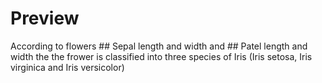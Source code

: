 # Preview
According to flowers ## Sepal length and width and ## Patel length and width the the frower is classified into three species of Iris (Iris setosa, Iris virginica and Iris versicolor)
